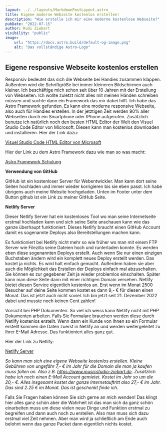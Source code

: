 ```yaml
---
layout: ../../layouts/MarkdownPostLayout.astro
title: Eigene moderne Webseite kostenlos erstellen!
description: "Wie erstelle ich mir eine moderne kostenlose Webseite?"
pubDate: "2022-07-15"
author: Rudi Ziebart
visibility: "public"
image:
    url: "https://docs.astro.build/default-og-image.png"
    alt: "Das vollständige Astro-Logo"
---
```

## Eigene responsive Webseite kostenlos erstellen

<p>Responsiv bedeutet das sich die Webseite bei Handies zusammen klappen. Außerdem wird die Schriftgröße bei immer kleineren Bildschirmen auch kleiner. Ich beschäftige mich schon seit über 10 Jahren mit der Erstellung von Webseiten. Ich wollte zuletzt nicht alles mit meinen Händen schreiben müssen und suchte dann ein Framework das mir dabei hilft. Ich habe das Astro Framework gefunden. Es kann eine moderne responsive Webseite, also auch für Handies erstellen. In der jetztigen Zeit werden 90% aller Webseiten durch ein Smartphone oder IPhone aufgerufen. Zusätzlich benutze ich natürlich noch den besten HTML Editor der Welt den Visuel Studio Code Editor von Microsoft. Diesen kann man kostenlos downloaden und installieren. Hier der Link dazu:</p>

<a
    href="https://code.visualstudio.com"
    class="normal-links"
    >Visuel Studio Code HTML Editor von Microsoft
</a>

<p>Hier der Link zu dem Astro Framework dazu wie man so was macht:</p>

<a
    href="https://docs.astro.build/de/tutorial/2-pages/1"
    class="normal-links"
    >Astro Framework Schulung
</a>

**Verwendung von GitHub**
<p>GitHub ist ein kostenloser Server für Webentwickler. Man kann dort seine Seiten hochladen und immer wieder korrigieren bis sie eben passt. Ich habe übrigens auch meine Website hochgeladen. Unten im Footer unter dem Button github ist ein Link zu meiner GitHub Seite.</p>

**Netlify Server**
<p>Dieser Netlify Server hat ein kostenloses Tool wo man seine Internetseite erstmal hochladen kann und sich seine Seite anschauen kann wie das ganze überhaupt funktioniert. Dieses Netlify braucht einen GitHub Account damit es sogenannte Deploys also Bereitstellungen machen kann.</p>
<p>Es funktioniert bei Netlify nicht mehr so wie früher wo man mit einem FTP Server wie Filezilla seine Dateien hoch und runterladen konnte. Es werden eben diese sogenannten Deploys erstellt. Auch wenn Sie nur einen einzigen Buchstaben ändern wird ein komplett neues Deploy erstellt werden. Das kostet ja nichts. Es wird halt einfach gemacht. Außerdem haben sie aber auch die Möglichkeit das Erstellen der Deploys einfach mal abzuschalten. Sie können es zur gegebener Zeit ja wieder problemlos einschalten. Später kann man diese Seite dann mit einer richtigen Domain versehen. Netlify bietet diesen Service eigentlich kostenlos an. Erst wenn im Monat 2500 Besucher auf deine Seite kommen kostet es dann 9,- € für diesen einen Monat. Das ist jetzt auch nicht soviel. Ich bin jetzt seit 21. Dezember 2022 dabei und musste noch keinen Cent zahlen!</p>
<p>Vorsicht bei PHP Dokumenten. So viel ich weiss kann Netlify nicht mit PHP Dokumenten arbeiten. Falls Sie Formalare brauchen werden diese durch Netlify kostenlos erstellt. Wenn dann ein Kunde von Ihnen so ein Formular erstellt kommen die Daten zuerst in Netlify an und werden weitergeleitet zu Ihrer E-Mail Adresse. Das funktioniert alles ganz gut.
</p>
<p>Hier der Link zu Netlify:</p>

<a
    href="https://www.netlify.com"
    class="normal-links"
    >Netlify Server
</a>

*So kann man sich eine eigene Webseite kostenlos erstellen. Kleine Gebühren von ungefähr 7,- € im Jahr für die Domain die man ja kaufen muss fallen an. Also z.B. https://www.musicstudio-ziebart.de. Zusätzlich habe ich noch einen E-Mail Account gemietet. Kostet im Jahr so um die 20,- €. Alles insgesamt kostet der ganze Internetauftritt also 27,- € im Jahr. Das sind 2.25 € im Monat. Das ist geschenkt finde ich.*

<p>Falls Sie Fragen haben können Sie sich gerne an mich wenden! Das klingt hier alles ganz schön aber die Wahrheit ist das man sich da ganz schön einarbeiten muss um diese vielen neue Dinge und Funktion erstmal zu begreifen und dann auch noch zu erstellen. Also man muss sich dazu erstmal viel Zeit nehmen. Aber man wird ja schließlich am Ende auch belohnt wenn das ganze Packet dann eigentlich nichts kostet.</p>

